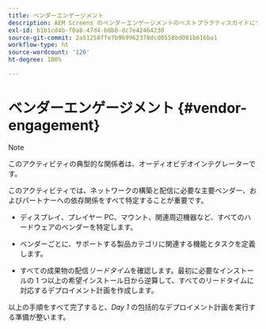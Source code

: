 ```yaml
---
title: ベンダーエンゲージメント
description: AEM Screens のベンダーエンゲージメントのベストプラクティスガイドについて説明します。
exl-id: b1b1cd4b-f0a8-47d4-b8b8-dc7e42464230
source-git-commit: 2a51258ffe7b969962378dcd0558bd001b616ba1
workflow-type: ht
source-wordcount: '126'
ht-degree: 100%

---
```


# ベンダーエンゲージメント {#vendor-engagement}

>[!NOTE]
>このアクティビティの典型的な関係者は、オーディオビデオインテグレーターです。

このアクティビティでは、ネットワークの構築と配信に必要な主要ベンダー、およびパートナーへの依存関係をすべて特定することが重要です。

* ディスプレイ、プレイヤー PC、マウント、関連周辺機器など、すべてのハードウェアのベンダーを特定します。

* ベンダーごとに、サポートする製品カテゴリに関連する機能とタスクを定義します。

* すべての成果物の配信&#x200B;*リードタイム*&#x200B;を確認します。最初に必要なインストールの 1 つ以上の希望インストール日から逆算して、すべてのリードタイムに対応するデプロイメント計画を作成します。

以上の手順をすべて完了すると、*Day 1* の包括的なデプロイメント計画を実行する準備が整います。
